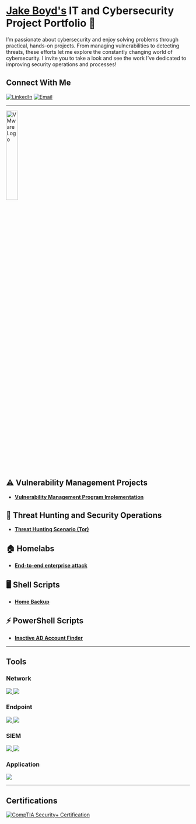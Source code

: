 # <a href="https://www.linkedin.com/in/boydjake/">Jake Boyd's</a> IT and Cybersecurity Project Portfolio 🔐

I’m passionate about cybersecurity and enjoy solving problems through practical, hands-on projects. From managing vulnerabilities to detecting threats, these efforts let me explore the constantly changing world of cybersecurity. I invite you to take a look and see the work I’ve dedicated to improving security operations and processes!

## Connect With Me

[![LinkedIn](https://img.shields.io/badge/LinkedIn-Connect-00c6ff?logo=linkedin)](https://linkedin.com/in/boydjake) [![Email](https://img.shields.io/badge/Email-jbsec2%40gmail.com-red?logo=gmail)](mailto:jbsec2@gmail.com)

---


<img src="https://www.x-od.com/wp-content/uploads/2023/10/VM-VRT-WHT.png" alt="VMware Logo" width="25%" style="pointer-events: none;">
 
## ⚠️ Vulnerability Management Projects

- **[Vulnerability Management Program Implementation](https://github.com/jakeboyd2/vulnerability-management-program/tree/main)**
  

## 🚨 Threat Hunting and Security Operations

- **[Threat Hunting Scenario (Tor)](https://github.com/jakeboyd2/threat-hunting-scenario-tor)**

## 🏠 Homelabs

- **[End-to-end enterprise attack](https://github.com/jakeboyd2/Homelab/tree/main)** 
  
## 🖥️ Shell Scripts

- **[Home Backup](https://github.com/jakeboyd2/Automation-backup/tree/main)**

## ⚡ PowerShell Scripts

- **[Inactive AD Account Finder](https://github.com/jakeboyd2/Inactive-Disabled-AD-Accounts-Automated-PowerShell-Script)**

---

## Tools

### Network
<div>
  <a href="https://www.wireshark.org/">
    <img src="https://img.shields.io/badge/-Wireshark-1679A7?&style=for-the-badge&logo=Wireshark&logoColor=white" />
  </a>
  <a href="https://nmap.org/">
    <img src="https://img.shields.io/badge/-Nmap-4682B4?&style=for-the-badge&logo=Nmap&logoColor=white" />
  </a>
</div>

### Endpoint
<div>
  <a href="https://www.microsoft.com/en-us/security/business/endpoint-security/microsoft-defender-endpoint">
    <img src="https://img.shields.io/badge/-Microsoft%20Defender%20for%20Endpoint-0078D4?&style=for-the-badge&logo=Microsoft&logoColor=white" />
  </a>
  <a href="https://wazuh.com/">
    <img src="https://img.shields.io/badge/-Wazuh-0000FF?&style=for-the-badge&logo=Wazuh&logoColor=white" />
  </a>
</div>

### SIEM
<div>
  <a href="https://www.elastic.co/">
    <img src="https://img.shields.io/badge/-Elastic-005571?&style=for-the-badge&logo=Elastic&logoColor=white" />
  </a>
  <a href="https://azure.microsoft.com/en-us/services/microsoft-sentinel/">
    <img src="https://img.shields.io/badge/-Microsoft%20Sentinel-0078D4?&style=for-the-badge&logo=Microsoft%20Azure&logoColor=white" />
  </a>
</div>

### Application 
<div>
  <a href="https://azure.microsoft.com/">
    <img src="https://img.shields.io/badge/-Azure-0089D6?&style=for-the-badge&logo=Microsoft%20Azure&logoColor=white" />
  </a>
</div>

---

## Certifications
<div>
<a href="https://www.credly.com/badges/ac9d2195-0cfc-4c05-8330-894b4d7e1bca/public_url" target="_blank" rel="noopener">
  <img src="https://img.shields.io/badge/-Security%2B-FF0000?&style=for-the-badge&logo=CompTIA&logoColor=white" alt="CompTIA Security+ Certification" />
</a>
